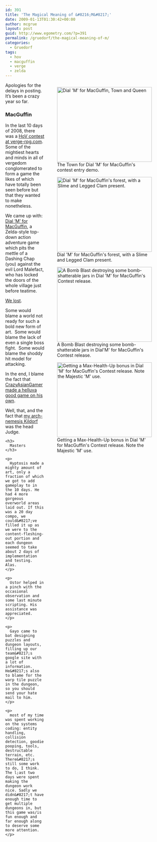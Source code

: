```yaml
---
id: 391
title: 'The Magical Meaning of &#8216;M&#8217;'
date: 2009-01-13T01:30:42+00:00
author: mcgrue
layout: post
guid: http://www.egometry.com/?p=391
permalink: /gruedorf/the-magical-meaning-of-m/
categories:
  - Gruedorf
tags:
  - hov
  - macguffin
  - verge
  - zelda
---
```

<div>
  <div style="float: right;">
    <figure id="attachment_392" style="width: 300px" class="wp-caption alignright"><a href="http://www.egometry.com/i/2009/01/2009-01-13_0.png"><img class="size-medium wp-image-392" title="The Town for Dial 'M' for MacGuffin's contest entry demo." src="http://www.egometry.com/i/2009/01/2009-01-13_0-300x237.png" alt="Dial 'M' for MacGuffin, Town and Queen" width="300" height="237" /></a><figcaption class="wp-caption-text">The Town for Dial 'M' for MacGuffin's contest entry demo.</figcaption></figure> <figure id="attachment_393" style="width: 300px" class="wp-caption alignnone"><a href="http://www.egometry.com/i/2009/01/2009-01-13_1.png"><img class="size-medium wp-image-393" title="Dial 'M' for MacGuffin's forest, with a Slime and Legged Clam present." src="http://www.egometry.com/i/2009/01/2009-01-13_1-300x237.png" alt="Dial 'M' for MacGuffin's forest, with a Slime and Legged Clam present." width="300" height="237" /></a><figcaption class="wp-caption-text">Dial 'M' for MacGuffin's forest, with a Slime and Legged Clam present. </figcaption></figure> <figure id="attachment_394" style="width: 300px" class="wp-caption alignnone"><a href="http://www.egometry.com/i/2009/01/2009-01-13_2.png"><img class="size-medium wp-image-394" title="A Bomb Blast destroying some bomb-shatterable jars in Dial 'M' for MacGuffin's Contest release." src="http://www.egometry.com/i/2009/01/2009-01-13_2-300x237.png" alt="A Bomb Blast destroying some bomb-shatterable jars in Dial 'M' for MacGuffin's Contest release." width="300" height="237" /></a><figcaption class="wp-caption-text">A Bomb Blast destroying some bomb-shatterable jars in Dial'M' for MacGuffin's Contest release.</figcaption></figure> <figure id="attachment_395" style="width: 300px" class="wp-caption alignnone"><a href="http://www.egometry.com/i/2009/01/2009-01-13_3.png"><img class="size-medium wp-image-395" title="Getting a Max-Health-Up bonus in Dial 'M' for MacGuffin's Contest release.  Note the Majestic 'M' use." src="http://www.egometry.com/i/2009/01/2009-01-13_3-300x237.png" alt="Getting a Max-Health-Up bonus in Dial 'M' for MacGuffin's Contest release.  Note the Majestic 'M' use." width="300" height="237" /></a><figcaption class="wp-caption-text">Getting a Max-Health-Up bonus in Dial 'M' for MacGuffin's Contest release. Note the Majestic 'M' use.</figcaption></figure>
  </div>
  
  <p>
    Apologies for the delays in posting.  It&#8217;s been a crazy year so far.
  </p>
  
  <h3>
    MacGuffin
  </h3>
  
  <p>
    In the last 10 days of 2008, there was a <a href="http://www.verge-rpg.com/boards/display_thread.php?id=132605">HoV contest at verge-rpg.com</a>.  Some of the mightiest hearts and minds in all of vergedom conglomerated to form a game the likes of which have totally been seen before but that they wanted to make nonetheless.
  </p>
  
  <p>
    We came up with: <a href="../files/gruedorf_challenge/060/Dial%20%27M%27%20for%20MacGuffin.zip">Dial &#8216;M&#8217; for MacGuffin</a>, a Zelda-style top-down action adventure game which pits the mettle of a Dashing Chap (you) against the evil Lord Malefact, who has locked the doors of the whole village just before teatime.
  </p>
  
  <p>
    <a href="http://www.verge-rpg.com/boards/display_thread.php?id=132670">We lost</a>.
  </p>
  
  <p>
    Some would blame a world not ready for such a bold new form of art.  Some would blame the lack of even a single boss fight.  Some would blame the shoddy hit model for attacking.
  </p>
  
  <p>
    In the end, I blame the fact that <a href="http://ziniz.music.googlepages.com/mademoiselle.zip">CrazyAsianGamer made a helluva good game on his own</a>.
  </p>
  
  <p>
    Well, that, and the fact that <a href="http://www.gearleaf.com/">my arch-nemesis Kildorf</a> was the head Judge.</div> 
    
    <h3>
      Masters
    </h3>
    
    <p>
      Hyptosis made a mighty amount of art, only a fraction of which we got to add gameplay to in the 10 days. He had 4 more gorgeous overworld areas laid out. If this was a 20 day compo, we could&#8217;ve filled it up as we were to the content-fleshing-out portion and each dungeon seemed to take about 2 days of implementation and testing. Alas.
    </p>
    
    <p>
      Ustor helped in a pinch with the occasional observation and some last minute scripting. His assistance was appreciated.
    </p>
    
    <p>
      Gayo came to bat designing puzzles and dungeon layouts, filling up our team&#8217;s google site with a lot of information. He&#8217;s also to blame for the warp tile puzzle in the dungeon, so you should send your hate mail to him.
    </p>
    
    <p>
      most of my time was spent working on the systems coding: entity handling, collision detection, goodie pooping, tools, destructable terrain, etc. There&#8217;s still some work to do, I think. The l;ast two days were spent making the dungeon work nice. Sadly we didn&#8217;t have enough time to get multiple dungeons in, but this game was/is fun enough and far enough along to deserve some more attention.
    </p>